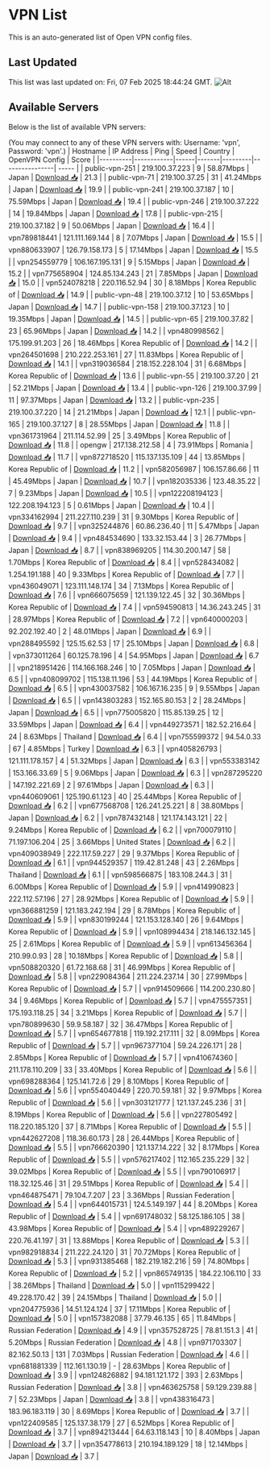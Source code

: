 # VPN List

This is an auto-generated list of Open VPN config files.

## Last Updated

This list was last updated on: Fri, 07 Feb 2025 18:44:24 GMT.
![Alt](https://repobeats.axiom.co/api/embed/186b98318ef1479477931607c1ad7d823f12451f.svg "Repobeats analytics image")

## Available Servers

Below is the list of available VPN servers:

(You may connect to any of these VPN servers with: Username: 'vpn', Password: 'vpn'.)
| Hostname | IP Address | Ping | Speed | Country | OpenVPN Config | Score |
|----------|------------|------|-------|---------|----------------| ----- |
| public-vpn-251 | 219.100.37.223 | 9 | 58.87Mbps | Japan | [Download 📥](./configs/server_0_JP.ovpn) | 21.3 |
| public-vpn-71 | 219.100.37.25 | 31 | 41.24Mbps | Japan | [Download 📥](./configs/server_1_JP.ovpn) | 19.9 |
| public-vpn-241 | 219.100.37.187 | 10 | 75.59Mbps | Japan | [Download 📥](./configs/server_2_JP.ovpn) | 19.4 |
| public-vpn-246 | 219.100.37.222 | 14 | 19.84Mbps | Japan | [Download 📥](./configs/server_3_JP.ovpn) | 17.8 |
| public-vpn-215 | 219.100.37.182 | 9 | 50.06Mbps | Japan | [Download 📥](./configs/server_4_JP.ovpn) | 16.4 |
| vpn789818441 | 121.111.169.144 | 8 | 7.07Mbps | Japan | [Download 📥](./configs/server_5_JP.ovpn) | 15.5 |
| vpn880633907 | 126.79.158.173 | 5 | 17.14Mbps | Japan | [Download 📥](./configs/server_6_JP.ovpn) | 15.5 |
| vpn254559779 | 106.167.195.131 | 9 | 5.15Mbps | Japan | [Download 📥](./configs/server_7_JP.ovpn) | 15.2 |
| vpn775658904 | 124.85.134.243 | 21 | 7.85Mbps | Japan | [Download 📥](./configs/server_8_JP.ovpn) | 15.0 |
| vpn524078218 | 220.116.52.94 | 30 | 8.18Mbps | Korea Republic of | [Download 📥](./configs/server_9_KR.ovpn) | 14.9 |
| public-vpn-48 | 219.100.37.12 | 10 | 53.65Mbps | Japan | [Download 📥](./configs/server_10_JP.ovpn) | 14.7 |
| public-vpn-158 | 219.100.37.123 | 10 | 19.35Mbps | Japan | [Download 📥](./configs/server_11_JP.ovpn) | 14.5 |
| public-vpn-65 | 219.100.37.82 | 23 | 65.96Mbps | Japan | [Download 📥](./configs/server_12_JP.ovpn) | 14.2 |
| vpn480998562 | 175.199.91.203 | 26 | 18.46Mbps | Korea Republic of | [Download 📥](./configs/server_13_KR.ovpn) | 14.2 |
| vpn264501698 | 210.222.253.161 | 27 | 11.83Mbps | Korea Republic of | [Download 📥](./configs/server_14_KR.ovpn) | 14.1 |
| vpn319036584 | 218.152.228.104 | 31 | 6.68Mbps | Korea Republic of | [Download 📥](./configs/server_15_KR.ovpn) | 13.6 |
| public-vpn-55 | 219.100.37.20 | 21 | 52.21Mbps | Japan | [Download 📥](./configs/server_16_JP.ovpn) | 13.4 |
| public-vpn-126 | 219.100.37.99 | 11 | 97.37Mbps | Japan | [Download 📥](./configs/server_17_JP.ovpn) | 13.2 |
| public-vpn-235 | 219.100.37.220 | 14 | 21.21Mbps | Japan | [Download 📥](./configs/server_18_JP.ovpn) | 12.1 |
| public-vpn-165 | 219.100.37.127 | 8 | 28.55Mbps | Japan | [Download 📥](./configs/server_19_JP.ovpn) | 11.8 |
| vpn361731964 | 211.114.52.99 | 25 | 3.49Mbps | Korea Republic of | [Download 📥](./configs/server_20_KR.ovpn) | 11.8 |
| opengw | 217.138.212.58 | 4 | 73.91Mbps | Romania | [Download 📥](./configs/server_21_RO.ovpn) | 11.7 |
| vpn872718520 | 115.137.135.109 | 44 | 13.85Mbps | Korea Republic of | [Download 📥](./configs/server_22_KR.ovpn) | 11.2 |
| vpn582056987 | 106.157.86.66 | 11 | 45.49Mbps | Japan | [Download 📥](./configs/server_23_JP.ovpn) | 10.7 |
| vpn182035336 | 123.48.35.22 | 7 | 9.23Mbps | Japan | [Download 📥](./configs/server_24_JP.ovpn) | 10.5 |
| vpn122208194123 | 122.208.194.123 | 5 | 0.61Mbps | Japan | [Download 📥](./configs/server_25_JP.ovpn) | 10.4 |
| vpn334162994 | 211.227.110.239 | 31 | 9.30Mbps | Korea Republic of | [Download 📥](./configs/server_26_KR.ovpn) | 9.7 |
| vpn325244876 | 60.86.236.40 | 11 | 5.47Mbps | Japan | [Download 📥](./configs/server_27_JP.ovpn) | 9.4 |
| vpn484534690 | 133.32.153.44 | 3 | 26.77Mbps | Japan | [Download 📥](./configs/server_28_JP.ovpn) | 8.7 |
| vpn838969205 | 114.30.200.147 | 58 | 1.70Mbps | Korea Republic of | [Download 📥](./configs/server_29_KR.ovpn) | 8.4 |
| vpn528434082 | 1.254.191.188 | 40 | 9.33Mbps | Korea Republic of | [Download 📥](./configs/server_30_KR.ovpn) | 7.7 |
| vpn436049071 | 123.111.148.174 | 34 | 7.13Mbps | Korea Republic of | [Download 📥](./configs/server_31_KR.ovpn) | 7.6 |
| vpn666075659 | 121.139.122.45 | 32 | 30.36Mbps | Korea Republic of | [Download 📥](./configs/server_32_KR.ovpn) | 7.4 |
| vpn594590813 | 14.36.243.245 | 31 | 28.97Mbps | Korea Republic of | [Download 📥](./configs/server_33_KR.ovpn) | 7.2 |
| vpn640000203 | 92.202.192.40 | 2 | 48.01Mbps | Japan | [Download 📥](./configs/server_34_JP.ovpn) | 6.9 |
| vpn288495592 | 125.15.62.53 | 17 | 25.10Mbps | Japan | [Download 📥](./configs/server_35_JP.ovpn) | 6.8 |
| vpn373011264 | 60.125.78.196 | 4 | 54.95Mbps | Japan | [Download 📥](./configs/server_36_JP.ovpn) | 6.7 |
| vpn218951426 | 114.166.168.246 | 10 | 7.05Mbps | Japan | [Download 📥](./configs/server_37_JP.ovpn) | 6.5 |
| vpn408099702 | 115.138.11.196 | 53 | 44.19Mbps | Korea Republic of | [Download 📥](./configs/server_38_KR.ovpn) | 6.5 |
| vpn430037582 | 106.167.16.235 | 9 | 9.55Mbps | Japan | [Download 📥](./configs/server_39_JP.ovpn) | 6.5 |
| vpn143803283 | 152.165.80.153 | 2 | 28.24Mbps | Japan | [Download 📥](./configs/server_40_JP.ovpn) | 6.5 |
| vpn775005820 | 115.85.139.25 | 12 | 33.59Mbps | Japan | [Download 📥](./configs/server_41_JP.ovpn) | 6.4 |
| vpn449273571 | 182.52.216.64 | 24 | 8.63Mbps | Thailand | [Download 📥](./configs/server_42_TH.ovpn) | 6.4 |
| vpn755599372 | 94.54.0.33 | 67 | 4.85Mbps | Turkey | [Download 📥](./configs/server_43_TR.ovpn) | 6.3 |
| vpn405826793 | 121.111.178.157 | 4 | 51.32Mbps | Japan | [Download 📥](./configs/server_44_JP.ovpn) | 6.3 |
| vpn553383142 | 153.166.33.69 | 5 | 9.06Mbps | Japan | [Download 📥](./configs/server_45_JP.ovpn) | 6.3 |
| vpn287295220 | 147.192.221.69 | 2 | 97.61Mbps | Japan | [Download 📥](./configs/server_46_JP.ovpn) | 6.3 |
| vpn440609061 | 125.190.61.123 | 40 | 25.44Mbps | Korea Republic of | [Download 📥](./configs/server_47_KR.ovpn) | 6.2 |
| vpn677568708 | 126.241.25.221 | 8 | 38.80Mbps | Japan | [Download 📥](./configs/server_48_JP.ovpn) | 6.2 |
| vpn787432148 | 121.174.143.121 | 22 | 9.24Mbps | Korea Republic of | [Download 📥](./configs/server_49_KR.ovpn) | 6.2 |
| vpn700079110 | 71.197.106.204 | 25 | 3.66Mbps | United States | [Download 📥](./configs/server_50_US.ovpn) | 6.2 |
| vpn409038949 | 222.117.59.227 | 29 | 9.37Mbps | Korea Republic of | [Download 📥](./configs/server_51_KR.ovpn) | 6.1 |
| vpn944529357 | 119.42.81.248 | 43 | 2.26Mbps | Thailand | [Download 📥](./configs/server_52_TH.ovpn) | 6.1 |
| vpn598566875 | 183.108.244.3 | 31 | 6.00Mbps | Korea Republic of | [Download 📥](./configs/server_53_KR.ovpn) | 5.9 |
| vpn414990823 | 222.112.57.196 | 27 | 28.92Mbps | Korea Republic of | [Download 📥](./configs/server_54_KR.ovpn) | 5.9 |
| vpn366881259 | 121.183.242.194 | 29 | 8.78Mbps | Korea Republic of | [Download 📥](./configs/server_55_KR.ovpn) | 5.9 |
| vpn830199244 | 121.153.128.140 | 26 | 9.64Mbps | Korea Republic of | [Download 📥](./configs/server_56_KR.ovpn) | 5.9 |
| vpn108994434 | 218.146.132.145 | 25 | 2.61Mbps | Korea Republic of | [Download 📥](./configs/server_57_KR.ovpn) | 5.9 |
| vpn613456364 | 210.99.0.93 | 28 | 10.18Mbps | Korea Republic of | [Download 📥](./configs/server_58_KR.ovpn) | 5.8 |
| vpn508820320 | 61.72.168.68 | 31 | 46.99Mbps | Korea Republic of | [Download 📥](./configs/server_59_KR.ovpn) | 5.8 |
| vpn229084364 | 211.224.237.14 | 30 | 27.99Mbps | Korea Republic of | [Download 📥](./configs/server_60_KR.ovpn) | 5.7 |
| vpn914509666 | 114.200.230.80 | 34 | 9.46Mbps | Korea Republic of | [Download 📥](./configs/server_61_KR.ovpn) | 5.7 |
| vpn475557351 | 175.193.118.25 | 34 | 3.21Mbps | Korea Republic of | [Download 📥](./configs/server_62_KR.ovpn) | 5.7 |
| vpn780899630 | 59.9.58.187 | 32 | 36.47Mbps | Korea Republic of | [Download 📥](./configs/server_63_KR.ovpn) | 5.7 |
| vpn654677818 | 119.192.217.111 | 32 | 8.09Mbps | Korea Republic of | [Download 📥](./configs/server_64_KR.ovpn) | 5.7 |
| vpn967377104 | 59.24.226.171 | 28 | 2.85Mbps | Korea Republic of | [Download 📥](./configs/server_65_KR.ovpn) | 5.7 |
| vpn410674360 | 211.178.110.209 | 33 | 33.40Mbps | Korea Republic of | [Download 📥](./configs/server_66_KR.ovpn) | 5.6 |
| vpn698288364 | 125.141.72.6 | 29 | 8.10Mbps | Korea Republic of | [Download 📥](./configs/server_67_KR.ovpn) | 5.6 |
| vpn554040449 | 220.70.59.181 | 32 | 9.97Mbps | Korea Republic of | [Download 📥](./configs/server_68_KR.ovpn) | 5.6 |
| vpn303121777 | 121.137.245.236 | 31 | 8.19Mbps | Korea Republic of | [Download 📥](./configs/server_69_KR.ovpn) | 5.6 |
| vpn227805492 | 118.220.185.120 | 37 | 8.71Mbps | Korea Republic of | [Download 📥](./configs/server_70_KR.ovpn) | 5.5 |
| vpn442627208 | 118.36.60.173 | 28 | 26.44Mbps | Korea Republic of | [Download 📥](./configs/server_71_KR.ovpn) | 5.5 |
| vpn766620390 | 121.137.14.222 | 32 | 8.17Mbps | Korea Republic of | [Download 📥](./configs/server_72_KR.ovpn) | 5.5 |
| vpn576217402 | 112.165.235.229 | 32 | 39.02Mbps | Korea Republic of | [Download 📥](./configs/server_73_KR.ovpn) | 5.5 |
| vpn790106917 | 118.32.125.46 | 31 | 29.51Mbps | Korea Republic of | [Download 📥](./configs/server_74_KR.ovpn) | 5.4 |
| vpn464875471 | 79.104.7.207 | 23 | 3.36Mbps | Russian Federation | [Download 📥](./configs/server_75_RU.ovpn) | 5.4 |
| vpn644015731 | 124.5.149.197 | 44 | 8.20Mbps | Korea Republic of | [Download 📥](./configs/server_76_KR.ovpn) | 5.4 |
| vpn691748032 | 58.125.186.105 | 38 | 43.98Mbps | Korea Republic of | [Download 📥](./configs/server_77_KR.ovpn) | 5.4 |
| vpn489229267 | 220.76.41.197 | 31 | 13.88Mbps | Korea Republic of | [Download 📥](./configs/server_78_KR.ovpn) | 5.3 |
| vpn982918834 | 211.222.24.120 | 31 | 70.72Mbps | Korea Republic of | [Download 📥](./configs/server_79_KR.ovpn) | 5.3 |
| vpn931385468 | 182.219.182.216 | 59 | 74.80Mbps | Korea Republic of | [Download 📥](./configs/server_80_KR.ovpn) | 5.2 |
| vpn865749135 | 184.22.106.110 | 33 | 38.26Mbps | Thailand | [Download 📥](./configs/server_81_TH.ovpn) | 5.0 |
| vpn115299422 | 49.228.170.42 | 39 | 24.15Mbps | Thailand | [Download 📥](./configs/server_82_TH.ovpn) | 5.0 |
| vpn204775936 | 14.51.124.124 | 37 | 17.11Mbps | Korea Republic of | [Download 📥](./configs/server_83_KR.ovpn) | 5.0 |
| vpn157382088 | 37.79.46.135 | 65 | 11.84Mbps | Russian Federation | [Download 📥](./configs/server_84_RU.ovpn) | 4.9 |
| vpn357528725 | 78.81.151.3 | 41 | 5.20Mbps | Russian Federation | [Download 📥](./configs/server_85_RU.ovpn) | 4.8 |
| vpn971703307 | 82.162.50.13 | 131 | 7.03Mbps | Russian Federation | [Download 📥](./configs/server_86_RU.ovpn) | 4.6 |
| vpn681881339 | 112.161.130.19 | - | 28.63Mbps | Korea Republic of | [Download 📥](./configs/server_87_KR.ovpn) | 3.9 |
| vpn124826882 | 94.181.121.172 | 393 | 2.63Mbps | Russian Federation | [Download 📥](./configs/server_88_RU.ovpn) | 3.8 |
| vpn463625758 | 59.129.239.88 | 7 | 52.23Mbps | Japan | [Download 📥](./configs/server_89_JP.ovpn) | 3.8 |
| vpn438316473 | 183.96.183.119 | 30 | 8.69Mbps | Korea Republic of | [Download 📥](./configs/server_90_KR.ovpn) | 3.7 |
| vpn122409585 | 125.137.38.179 | 27 | 6.52Mbps | Korea Republic of | [Download 📥](./configs/server_91_KR.ovpn) | 3.7 |
| vpn894213444 | 64.63.118.143 | 10 | 8.40Mbps | Japan | [Download 📥](./configs/server_92_JP.ovpn) | 3.7 |
| vpn354778613 | 210.194.189.129 | 18 | 12.14Mbps | Japan | [Download 📥](./configs/server_93_JP.ovpn) | 3.7 |
